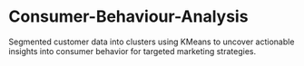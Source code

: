# Consumer-Behaviour-Analysis
Segmented customer data into clusters using KMeans to uncover actionable insights into consumer behavior for targeted marketing strategies.
